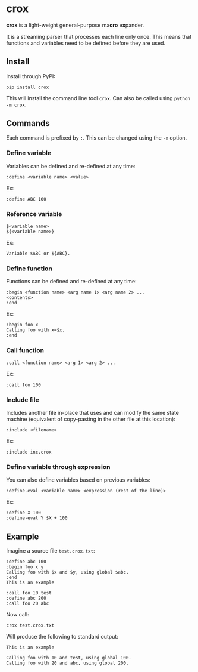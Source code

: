 # crox

**crox** is a light-weight general-purpose ma**cro** e**x**pander.

It is a streaming parser that processes each line only once. This means that functions and variables need to be defined before they are used.

## Install

Install through PyPI:

    pip install crox

This will install the command line tool `crox`. Can also be called using `python -m crox`.

## Commands

Each command is prefixed by `:`. This can be changed using the `-e` option.

### Define variable

Variables can be defined and re-defined at any time:

    :define <variable name> <value>

Ex:

    :define ABC 100

### Reference variable

    $<variable name>
    ${<variable name>}

Ex:

    Variable $ABC or ${ABC}.

### Define function

Functions can be defined and re-defined at any time:

    :begin <function name> <arg name 1> <arg name 2> ...
    <contents>
    :end

Ex:

    :begin foo x
    Calling foo with x=$x.
    :end

### Call function

    :call <function name> <arg 1> <arg 2> ...

Ex:

    :call foo 100

### Include file

Includes another file in-place that uses and can modify the same state machine (equivalent of copy-pasting in the other file at this location):

    :include <filename>

Ex:

    :include inc.crox

### Define variable through expression

You can also define variables based on previous variables:

    :define-eval <variable name> <expression (rest of the line)>

Ex:

    :define X 100
    :define-eval Y $X + 100

## Example

Imagine a source file `test.crox.txt`:

    :define abc 100
    :begin foo x y
    Calling foo with $x and $y, using global $abc.
    :end
    This is an example

    :call foo 10 test
    :define abc 200
    :call foo 20 abc

Now call:

    crox test.crox.txt

Will produce the following to standard output:

    This is an example

    Calling foo with 10 and test, using global 100.
    Calling foo with 20 and abc, using global 200.
